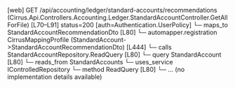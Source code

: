 [web] GET /api/accounting/ledger/standard-accounts/recommendations  (Cirrus.Api.Controllers.Accounting.Ledger.StandardAccountController.GetAllForFile)  [L70–L91] status=200 [auth=Authentication.UserPolicy]
  └─ maps_to StandardAccountRecommendationDto [L80]
    └─ automapper.registration CirrusMappingProfile (StandardAccount->StandardAccountRecommendationDto) [L444]
  └─ calls StandardAccountRepository.ReadQuery [L80]
  └─ query StandardAccount [L80]
    └─ reads_from StandardAccounts
  └─ uses_service IControlledRepository<StandardAccount>
    └─ method ReadQuery [L80]
      └─ ... (no implementation details available)

